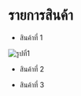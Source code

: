 # รายการสินค้า

- สินค้าที่ 1

![รูปที่1](http://howto-durian.com/wp-content/uploads/2019/04/มะม่วง.png)

- สินค้าที่ 2

- สินค้าที่ 3
